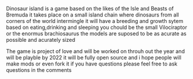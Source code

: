 Dinosaur island is a game based on the likes of the Isle and Beasts of Bremuda
it takes place on a small island chain where dinosaurs from all corners of the world intermingle
it will have a breeding and growth sytem based on eating,drinking and sleeping
you chould be the small Vilociraptor or the enormus brachiosaurus
the models are suposed to be as acurate as possible and acurately sized

The game is project of love and will be worked on throuh out the year and will be playble by 2022
it will be fully open source and i hope people will make mods or even fork it
if you have questions please feel free to ask questions in the comments
